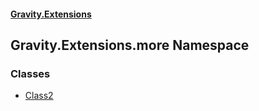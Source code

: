 #### [Gravity.Extensions](./index.md 'index')
## Gravity.Extensions.more Namespace
### Classes
- [Class2](./Gravity-Extensions-more-Class2.md 'Gravity.Extensions.more.Class2')
